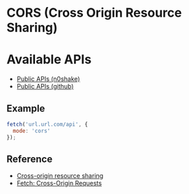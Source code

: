 # CORS (Cross Origin Resource Sharing)

# Available APIs

* [Public APIs (n0shake)](https://github.com/n0shake/Public-APIs)
* [Public APIs (github)](https://github.com/public-apis/public-apis)

## Example

``` js
fetch('url.url.com/api', {
  mode: 'cors'
});
```

## Reference

* [Cross-origin resource sharing](https://en.wikipedia.org/wiki/Cross-origin_resource_sharing)
* [Fetch: Cross-Origin Requests](https://javascript.info/fetch-crossorigin)